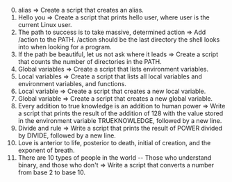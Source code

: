 0. alias => Create a script that creates an alias.
1. Hello you => Create a script that prints hello user, where user is the current Linux user.
2. The path to success is to take massive, determined action => Add /action to the PATH. /action should be the last directory the shell looks into when looking for a program.
3.  If the path be beautiful, let us not ask where it leads => Create a script that counts the number of directories in the PATH.
4. Global variables => Create a script that lists environment variables.
5. Local variables => Create a script that lists all local variables and environment variables, and functions.
6. Local variable => Create a script that creates a new local variable.
7. Global variable => Create a script that creates a new global variable.
8. Every addition to true knowledge is an addition to human power => Write a script that prints the result of the addition of 128 with the value stored in the environment variable TRUEKNOWLEDGE, followed by a new line.
9. Divide and rule => Write a script that prints the result of POWER divided by DIVIDE, followed by a new line.
10. Love is anterior to life, posterior to death, initial of creation, and the exponent of breath.
11. There are 10 types of people in the world -- Those who understand binary, and those who don't => Write a script that converts a number from base 2 to base 10.
